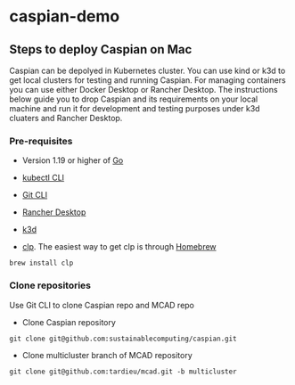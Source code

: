 # caspian-demo
## Steps to deploy Caspian on Mac
Caspian can be depolyed in Kubernetes cluster. You can use kind or k3d to get  local clusters for testing and running Caspian. For managing containers you can use either Docker Desktop or Rancher Desktop. The instructions below guide you to drop Caspian and its requirements on your local machine and run it for development and testing purposes under k3d cluaters and Rancher Desktop.
### Pre-requisites
- Version 1.19 or higher of [Go](https://go.dev/dl/)

- [kubectl CLI](https://kubernetes.io/docs/tasks/tools/install-kubectl-macos/)
- [Git CLI](https://git-scm.com/book/en/v2/Getting-Started-Installing-Git)
- [Rancher Desktop](https://docs.rancherdesktop.io/getting-started/installation/)
- [k3d](https://k3d.io/v5.6.0/#install-script)

- [clp](https://github.com/lanl/clp). The easiest way to get clp is through [Homebrew](https://brew.sh/)
```
brew install clp
``` 
### Clone  repositories
Use Git CLI to clone Caspian repo  and MCAD repo 

-  Clone Caspian repository
```
git clone git@github.com:sustainablecomputing/caspian.git
```

- Clone multicluster branch of MCAD repository
```
git clone git@github.com:tardieu/mcad.git -b multicluster
```

